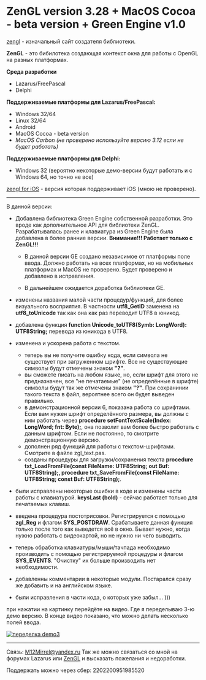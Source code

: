 # ZenGL version 3.28 + MacOS Cocoa - beta version + Green Engine v1.0

[zengl](https://zengl.org) - изначальный сайт создателя библиотеки.

**ZenGL** - это бибилотека создающая контекст окна для работы с OpenGL на разных платформах.

**Среда разработки**
- Lazarus/FreePascal
- Delphi

**Поддерживаемые платформы для Lazarus/FreePascal:**
- Windows 32/64
- Linux 32/64
- Android
- MacOS Cocoa - beta version
- *MacOS Carbon (не проверено используйте версию 3.12 если не будет работать)*

**Поддерживаемые платформы для Delphi:**
- Windows 32 (вероятно некоторые демо-версии будут работать и с Windows 64, но точно не все)

[zengl for iOS](https://github.com/skalogryz/zengl) - версия которая поддерживает iOS (мною не проверено).

***
В данной версии:

- Добавлена библиотека Green Engine собственной разработки. Это вроде как дополнительное API для библиотеки ZenGL. Разрабатывалась ранее и клавиатура из Green Engine была добавлена в более ранние версии. __Внимание!!! Работает только с ZenGL!!!__
    - В данной версии GE создано независимое от платформы поле ввода. Должно работать на всех платформах, но на мобильных платформах и MacOS не проверено. Будет проверено и добавлено в исправления.

    - В дальнейшем ожидается доработка библиотеки GE.

- изменены названия малой части процедур/функций, для более визуального восприятия. В частности __utf8_GetID__ заменена на __utf8_toUnicode__ так как она как раз переводит UTF8 в юникод.

- добавлена функция __function Unicode_toUTF8(Symb: LongWord): UTF8String;__ перевода из юникода в UTF8.

- изменена и ускорена работа с текстом.
    - теперь вы не получите ошибку кода, если символа не существует при загруженном шрифте. Все не существующие символы будут отмечены знаком __"?"__.
    - вы сможете писать на любом языке, но, если шрифт для этого не предназначен, все "не печатаемые" (не определённые в шрифте) символы будут так же отмечены знаком __"?"__. При сохранинии такого текста в файл, вероятнее всего он будет выведен правильно.
    - в демонстрационной версии 6, показана работа со шрифтами. Если вам нужен шрифт определённого размера, вы должны с ним работать через __procedure setFontTextScale(Index: LongWord; fnt: Byte);__, она позволит вам более быстро работать с данным шрифтом. Если не постоянно, то смотрите демонстрационную версию.
    - дополнен ряд функций для работы с текстом-шрифтами. Смотрите в файле zgl_text.pas.
    - созданы процедуры для загрузки/сохранения текста __procedure txt_LoadFromFile(const FileName: UTF8String; out Buf: UTF8String);, procedure txt_SaveFromFile(const FileName: UTF8String; const Buf: UTF8String);__.

- были исправлены некоторые ошибки в коде и изменены части работы с клавиатурой. __keysLast (bold)__ - сейчас работает только для печатаемых клавиш.

- введена процедура постотрисовки. Регистрируется с помощью __zgl_Reg__ и флагом __SYS_POSTDRAW__. Срабатываете данная функция только после того как выведется всё в окно. Бывает нужно, когда нужно работать с видеокартой, но не нужно ни чего выводить.

- теперь обработка клавиатуры/мыши/тачпада необходимо производить с помощью регистрируемой процедуры и флагом __SYS_EVENTS__. "Очистку" их больше производить нет необходимости.
- добавленны комментарии в некоторые модули. Постарался сразу же добавить и на английском языке.

- были исправления в части кода, о которых уже забыл... )))

при нажатии на картинку перейдёте на видео. Где я переделываю 3-ю демо версию. В конце видео показано, что можно делать несколько полей ввода.

[![переделка demo3](https://zengl.org/screens/screen03.jpg)](https://youtu.be/qb8hxilAI_I)

***
Связь: M12Mirrel@yandex.ru
Так же можно связаться со мной на форумах Lazarus или [ZenGL](http://zengl.org/forum/) и высказать пожелания и недоработки.

Поддержать можно через сбер:
2202200951985520
